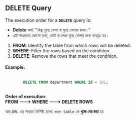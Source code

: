 ## **DELETE Query**
The execution order for a **`DELETE`** query is:
- **Delete** অর্থ: _"কিছু মুছে ফেলা বা মুছে ফেলার কাজ।"_
- এটি সাধারণত কোনো তথ্য, ডেটা বা লেখা মুছে ফেলার জন্য ব্যবহৃত হয়।

1. **FROM**: Identify the table from which rows will be deleted.
2. **WHERE**: Filter the rows based on the condition.
3. **DELETE**: Remove the rows that meet the condition.

#### Example:
```sql

		DELETE FROM department WHERE id = 101;
	
```

**Order of execution**:  
			**FROM ---> WHERE ---> DELETE ROWS**


আর `DML` এর সাধারণ বৈশিষ্ট্য হলো: `প্রথমে table` কে **খুজে বের করা** হয়